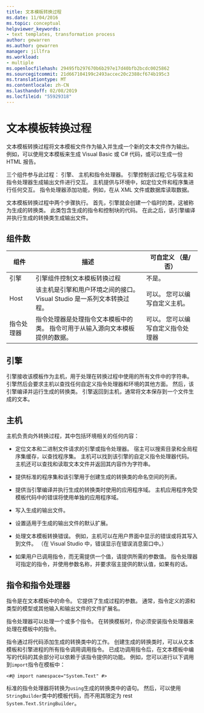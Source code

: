 ```yaml
---
title: 文本模板转换过程
ms.date: 11/04/2016
ms.topic: conceptual
helpviewer_keywords:
- text templates, transformation process
author: gewarren
ms.author: gewarren
manager: jillfra
ms.workload:
- multiple
ms.openlocfilehash: 29495fb297670b6b297e17d40bfb2bcdc0025862
ms.sourcegitcommit: 21d667104199c2493accec20c2388cf674b195c3
ms.translationtype: MT
ms.contentlocale: zh-CN
ms.lasthandoff: 02/08/2019
ms.locfileid: "55929318"
---
```

# <a name="the-text-template-transformation-process"></a>文本模板转换过程
文本模板转换过程将文本模板文件作为输入并生成一个新的文本文件作为输出。 例如，可以使用文本模板来生成 Visual Basic 或 C# 代码，或可以生成一份 HTML 报告。

 三个组件参与此过程： 引擎、 主机和指令处理器。 引擎控制该过程;它与宿主和指令处理器生成输出文件进行交互。 主机提供与环境中，如定位文件和程序集进行任何交互。 指令处理器添加功能，例如，在从 XML 文件或数据库读取数据。

 文本模板转换过程中两个步骤执行。 首先，引擎就会创建一个临时的类，这被称为生成的转换类。 此类包含生成的指令和控制块的代码。 在此之后，该引擎编译并执行生成的转换类生成输出文件。

## <a name="components"></a>组件数

|组件|描述|可自定义 （是/否）|
|-|-|-|
|引擎|引擎组件控制文本模板转换过程|不是。|
|Host|该主机是引擎和用户环境之间的接口。 Visual Studio 是一系列文本转换过程。|可以。 您可以编写自定义主机。|
|指令处理器|指令处理器是处理指令文本模板中的类。 指令可用于从输入源向文本模板提供的数据。|可以。 您可以编写自定义指令处理器|

## <a name="the-engine"></a>引擎
 引擎接收该模板作为主机，用于处理在转换过程中使用的所有文件中的字符串。 引擎然后会要求主机以查找任何自定义指令处理器和环境的其他方面。 然后，该引擎编译并运行生成的转换类。 引擎返回到主机，通常将文本保存到一个文件生成的文本。

## <a name="the-host"></a>主机
 主机负责向外转换过程，其中包括环境相关的任何内容：

-   定位文本和二进制文件请求的引擎或指令处理器。 宿主可以搜索目录和全局程序集缓存，以查找程序集。 主机可以找到该引擎的自定义指令处理器代码。 主机还可以查找和读取文本文件并返回其内容作为字符串。

-   提供标准的程序集和该引擎用于创建生成的转换类的命名空间的列表。

-   提供当引擎编译并执行生成的转换类时使用的应用程序域。 主机应用程序免受模板代码中的错误将使用单独的应用程序域。

-   写入生成的输出文件。

-   设置适用于生成的输出文件的默认扩展。

-   处理文本模板转换错误。 例如，主机可以在用户界面中显示的错误或将其写入到文件。 （在 Visual Studio 中，错误显示在错误消息窗口中。）

-   如果用户已调用指令，而无需提供一个值，请提供所需的参数值。 指令处理器可指定的指令，并使用参数名称，并要求宿主提供的默认值，如果有的话。

## <a name="directives-and-directive-processors"></a>指令和指令处理器
 指令是在文本模板中的命令。 它提供了生成过程的参数。 通常，指令定义的源和类型的模型或其他输入和输出文件的文件扩展名。

 指令处理器可以处理一个或多个指令。 在转换模板时，你必须安装指令处理器来处理在模板中的指令。

 指令通过将代码添加生成的转换类中的工作。 创建生成的转换类时，可以从文本模板和引擎进程的所有指令调用调用指令。 已成功调用指令后，在文本模板中编写的代码的其余部分可以依赖于该指令提供的功能。 例如，您可以进行以下调用到`import`指令在模板中：

 `<#@ import namespace="System.Text" #>`

 标准的指令处理器将转换为`using`生成的转换类中的语句。 然后，可以使用`StringBuilder`类中的模板代码，而不用其限定为 rest `System.Text.StringBuilder`。